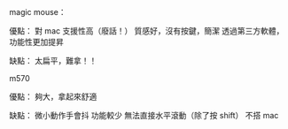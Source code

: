 magic mouse：

優點：
對 mac 支援性高（廢話！）
質感好，沒有按鍵，簡潔
透過第三方軟體，功能性更加提昇


缺點：
太扁平，難拿！！


m570

優點：
夠大，拿起來舒適


缺點：
微小動作手會抖
功能較少
無法直接水平滾動（除了按 shift）
不搭 mac